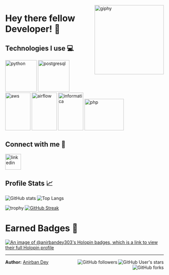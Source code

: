 <!--suppress HtmlDeprecatedAttribute -->
[<img align='right' src="https://media.giphy.com/media/M9gbBd9nbDrOTu1Mqx/giphy.gif" width="220" alt="giphy">](https://www.linkedin.com/in/anirbandey303/) 
 

# Hey there fellow Developer! 👋 #

## Technologies I use 💻 ##

[<img src="https://cdn.iconscout.com/icon/free/png-256/python-3521655-2945099.png" alt="python" width="100">](https://docs.python.org/3/library/index.html) 
[<img src="https://cdn.jsdelivr.net/gh/devicons/devicon/icons/postgresql/postgresql-original.svg" alt="postgresql" width="100">](https://www.postgresql.org/docs/) 
[<img src="https://cdn.jsdelivr.net/gh/devicons/devicon@latest/icons/amazonwebservices/amazonwebservices-plain-wordmark.svg" alt="aws" width="80" height="120">]([https://developer.mozilla.org/en-US/](https://aws.amazon.com/)) 
[<img src="https://cdn.jsdelivr.net/gh/devicons/devicon@latest/icons/apacheairflow/apacheairflow-original.svg" alt="airflow" width="80" height="120">](https://airflow.apache.org/) 
[<img src="https://www.vectorlogo.zone/logos/informatica/informatica-icon.svg" alt="informatica" width="80" height="120">](https://www.informatica.com/) 
[<img src="https://cdn.jsdelivr.net/gh/devicons/devicon/icons/php/php-original.svg" alt="php" width="125" height="100">](https://www.php.net/docs.php)

## Connect with me 🤝 ##

<!-- [<img src="https://seeklogo.com/images/G/gmail-new-2020-logo-32DBE11BB4-seeklogo.com.png" alt="gmail" width="50">](mailto:voko.aleksey@gmail.com) -->
[<img src="https://cdn.jsdelivr.net/gh/devicons/devicon@latest/icons/linkedin/linkedin-original.svg" alt="linkedin" width="50">](https://www.linkedin.com/in/anirbandey303/) 
<!-- [<img src="https://seeklogo.com/images/T/twitter-2012-positive-logo-916EDF1309-seeklogo.com.png" alt="twitter" width="50">](https://twitter.com/_anirbandey_) -->

## Profile Stats 📈 ##

![GitHub stats](https://github-readme-stats-sigma-five.vercel.app/api?username=anirbandey303&theme=gotham&show_icons=true&count_private=true&hide_title=true&hide_border=true)
![Top Langs](https://github-readme-stats-sigma-five.vercel.app/api/top-langs/?username=anirbandey303&layout=default&theme=gotham&hide_border=true&card_width=355&langs_count=3)


![trophy](https://github-profile-trophy.vercel.app/?username=anirbandey303&theme=onestar&no-frame=true&column=3&row=2)
[![GitHub Streak](https://streak-stats.demolab.com/?user=anirbandey303&theme=gotham&hide_border=true)](https://git.io/streak-stats)


<!--
[<img alt="GitHub User's stars" src="https://img.shields.io/github/stars/anirbandey303?affiliations=OWNER%2CCOLLABORATOR%2CORGANIZATION_MEMBER&label=Total%20user%20stars%20in%20all%20repo&logoColor=red&style=social">](https://github.com/anirbandey303?tab=repositories&q=&type=&language=&sort=stargazers)
[<img alt="GitHub followers" src="https://img.shields.io/github/followers/anirbandey303?&logoColor=red&style=social">](https://github.com/anirbandey303?tab=followers)
[<img alt="GitHub forks" src="https://img.shields.io/github/forks/anirbandey303/A-Dynamic-E-Commerce-Website?logoColor=red&style=social">](https://github.com/anirbandey303/)
-->


# Earned Badges 🥇

[![An image of @anirbandey303's Holopin badges, which is a link to view their full Holopin profile](https://holopin.me/anirbandey303)](https://holopin.io/@anirbandey303)

------

__Author:__ [Anirban Dey](https://github.com/anirbandey303)
[<img align='right' alt="GitHub User's stars" src="https://img.shields.io/github/stars/anirbandey303?affiliations=OWNER%2CCOLLABORATOR%2CORGANIZATION_MEMBER&label=Total%20user%20stars%20in%20all%20repo&logoColor=red&style=social">](https://github.com/anirbandey303?tab=repositories&q=&type=&language=&sort=stargazers) 
[<img align='right' alt="GitHub followers" src="https://img.shields.io/github/followers/anirbandey303?&logoColor=red&style=social">](https://github.com/anirbandey303?tab=followers) 
[<img align='right' alt="GitHub forks" src="https://img.shields.io/github/forks/anirbandey303/A-Dynamic-E-Commerce-Website?logoColor=red&style=social">](https://github.com/anirbandey303/)

<!---
anirbandey303/anirbandey303 is a ✨ special ✨ repository because its `README.md` (this file) appears on your GitHub profile.
You can click the Preview link to take a look at your changes.
--->
